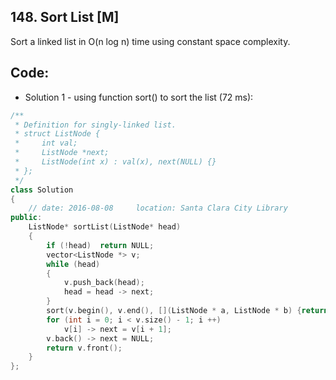 ## 148. Sort List [M]
Sort a linked list in O(n log n) time using constant space complexity.

## Code:
- Solution 1 - using function sort() to sort the list (72 ms):
```c++
/**
 * Definition for singly-linked list.
 * struct ListNode {
 *     int val;
 *     ListNode *next;
 *     ListNode(int x) : val(x), next(NULL) {}
 * };
 */
class Solution 
{
    // date: 2016-08-08     location: Santa Clara City Library
public:
    ListNode* sortList(ListNode* head) 
    {
        if (!head)  return NULL;
        vector<ListNode *> v;
        while (head)
        {
            v.push_back(head);
            head = head -> next;
        }
        sort(v.begin(), v.end(), [](ListNode * a, ListNode * b) {return a -> val < b -> val;});
        for (int i = 0; i < v.size() - 1; i ++)
            v[i] -> next = v[i + 1];
        v.back() -> next = NULL;
        return v.front();
    }
};
```
